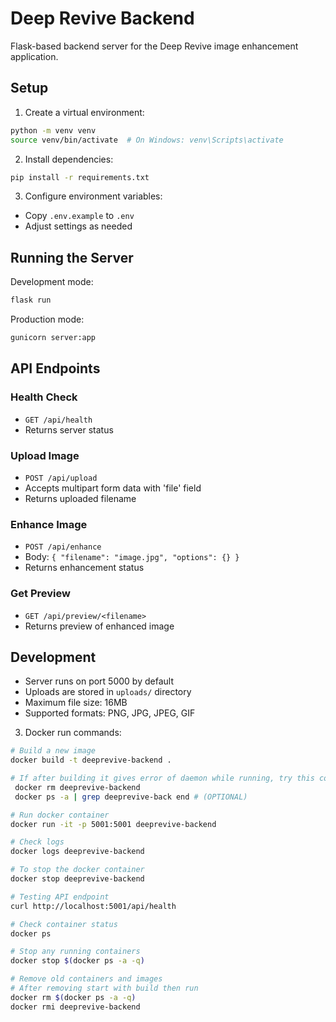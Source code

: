 # Deep Revive Backend

Flask-based backend server for the Deep Revive image enhancement application.

## Setup

1. Create a virtual environment:

```bash
python -m venv venv
source venv/bin/activate  # On Windows: venv\Scripts\activate
```

2. Install dependencies:

```bash
pip install -r requirements.txt
```

3. Configure environment variables:

- Copy `.env.example` to `.env`
- Adjust settings as needed

## Running the Server

Development mode:

```bash
flask run
```

Production mode:

```bash
gunicorn server:app
```

## API Endpoints

### Health Check

- `GET /api/health`
- Returns server status

### Upload Image

- `POST /api/upload`
- Accepts multipart form data with 'file' field
- Returns uploaded filename

### Enhance Image

- `POST /api/enhance`
- Body: `{ "filename": "image.jpg", "options": {} }`
- Returns enhancement status

### Get Preview

- `GET /api/preview/<filename>`
- Returns preview of enhanced image

## Development

- Server runs on port 5000 by default
- Uploads are stored in `uploads/` directory
- Maximum file size: 16MB
- Supported formats: PNG, JPG, JPEG, GIF

3. Docker run commands:

```bash
# Build a new image
docker build -t deeprevive-backend .

# If after building it gives error of daemon while running, try this command first then run
 docker rm deeprevive-backend
 docker ps -a | grep deeprevive-back end # (OPTIONAL)

# Run docker container
docker run -it -p 5001:5001 deeprevive-backend

# Check logs
docker logs deeprevive-backend

# To stop the docker container
docker stop deeprevive-backend

# Testing API endpoint
curl http://localhost:5001/api/health

# Check container status
docker ps

# Stop any running containers
docker stop $(docker ps -a -q)

# Remove old containers and images
# After removing start with build then run
docker rm $(docker ps -a -q)
docker rmi deeprevive-backend
```
